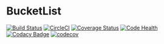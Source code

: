# BucketList
[![Build Status](https://travis-ci.org/kimobrian/BucketList.svg?branch=ci-integration)](https://travis-ci.org/kimobrian/BucketList)
[![CircleCI](https://circleci.com/gh/kimobrian/BucketList.svg?style=svg)](https://circleci.com/gh/kimobrian/BucketList)
[![Coverage Status](https://coveralls.io/repos/github/kimobrian/BucketList/badge.svg?branch=ci-integration)](https://coveralls.io/github/kimobrian/BucketList?branch=ci-integration)
[![Code Health](https://landscape.io/github/kimobrian/BucketList/ci-integration/landscape.svg?style=flat)](https://landscape.io/github/kimobrian/BucketList/ci-integration)
[![Codacy Badge](https://api.codacy.com/project/badge/Grade/ebddd6754a7c4f7ca0cb21fe86d8af4f)](https://www.codacy.com/app/brian-kimokoti/BucketList?utm_source=github.com&amp;utm_medium=referral&amp;utm_content=kimobrian/BucketList&amp;utm_campaign=Badge_Grade)
[![codecov](https://codecov.io/gh/kimobrian/BucketList/branch/master/graph/badge.svg)](https://codecov.io/gh/kimobrian/BucketList)

